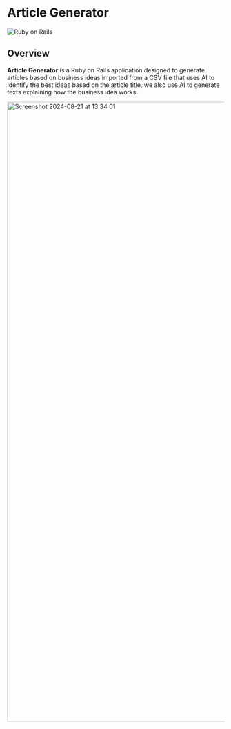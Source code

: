 # Article Generator

![Ruby on Rails](https://img.shields.io/badge/Ruby_on_Rails-6.1.4.4-red.svg)

## Overview

**Article Generator** is a Ruby on Rails application designed to generate articles based on business ideas imported from a CSV file that uses AI to identify the best ideas based on the article title, we also use AI to generate texts explaining how the business idea works.

<img width="1438" alt="Screenshot 2024-08-21 at 13 34 01" src="https://github.com/user-attachments/assets/00fb01f9-5d42-4457-870b-2194de4300ce">
